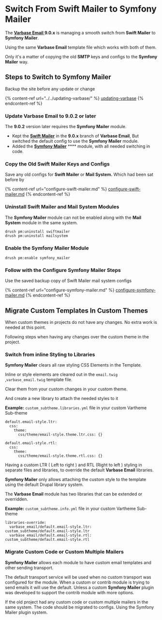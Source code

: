 # Switch From Swift Mailer to Symfony Mailer

The [**Varbase Email** ](https://www.drupal.org/project/varbase\_email)**9.0.x** is managing a smooth switch from **Swift Mailer** to **Symfony Mailer**.

Using the same **Varbase Email** template file which works with both of them.

Only it's a matter of copying the old **SMTP** keys and configs to the **Symfony Mailer** way.

## Steps to Switch to Symfony Mailer

Backup the site before any update or change

{% content-ref url="../../updating-varbase/" %}
[updating-varbase](../../updating-varbase/)
{% endcontent-ref %}

### Update **Varbase Email** to **9.0.2 or later**

The **9.0.2** version later requires the **Symfony Mailer** module.&#x20;

* Kept the [**Swift Mailer**](https://www.drupal.org/project/swiftmailer) in the **9.0.x** branch of **Varbase Email**, But switched the default config to use the **Symfony Mailer** module.
* Added the [**Symfony Mailer**](https://www.drupal.org/project/symfony\_mailer) **** module, with all needed switching in code.

### Copy the Old Swift Mailer Keys and Configs

Save any old configs for **Swift Mailer** or **Mail System.** Which had been sat before by&#x20;

{% content-ref url="configure-swift-mailer.md" %}
[configure-swift-mailer.md](configure-swift-mailer.md)
{% endcontent-ref %}

### Uninstall Swift Mailer and Mail System Modules

The **Symfony Mailer** module can not be enabled along with the **Mail System** module in the same system.

```
drush pm:uninstall swiftmailer
drush pm:uninstall mailsystem
```

### Enable the Symfony Mailer Module

```
drush pm:enable symfony_mailer
```

### Follow with the Configure Symfony Mailer Steps

Use the saved backup copy of Swift Mailer mail system configs&#x20;

{% content-ref url="configure-symfony-mailer.md" %}
[configure-symfony-mailer.md](configure-symfony-mailer.md)
{% endcontent-ref %}

## Migrate Custom Templates In Custom Themes

When custom themes in projects do not have any changes. No extra work is needed at this point.

Following steps when having any changes over the custom theme in the project.

### Switch from inline Styling to Libraries

**Symfony Mailer** clears all raw styling CSS Elements in the Template.

Inline or style elements are cleared out in the `email.twig` ,`varbase_email.twig` template file.

Clear them from your custom changes in your custom theme.

And create a new library to attach the needed styles to it&#x20;

**Example:** `custom_subtheme.libraries.yml` file in your custom Vartheme Sub-theme

```
default.email-style.ltr:
  css:
    theme:
      css/theme/email-style.theme.ltr.css: {}

default.email-style.rtl:
  css:
    theme:
      css/theme/email-style.theme.rtl.css: {}

```

Having a custom LTR ( Left to right ) and RTL (Right to left ) styling in separate files and libraries, to override the default **Varbase Email** libraries.

**Symfony Mailer** only allows attaching the custom style to the template using the default Drupal library system.

The **Varbase Email** module has two libraries that can be extended or overridden.

**Example:** `custom_subtheme.info.yml` file in your custom Vartheme Sub-theme

```
libraries-override:
  varbase_email/default.email-style.ltr: custom_subtheme/default.email-style.ltr
  varbase_email/default.email-style.rtl: custom_subtheme/default.email-style.rtl
```

### Migrate Custom Code or Custom Multiple Mailers

**Symfony Mailer** allows each module to have custom email templates and other sending transport.

The default transport service will be used when no custom transport was configured for the module. When a custom or contrib module is trying to send emails it will use the default. Unless a custom **Symfony Mailer** plugin was developed to support the contrib module with more options.

If the old project had any custom code or custom multiple mailers in the same system. The code should be migrated to configs. Using the Symfony Mailer plugin system.

